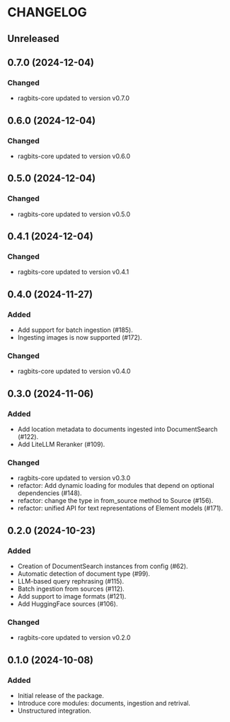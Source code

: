 # CHANGELOG

## Unreleased

## 0.7.0 (2024-12-04)

### Changed

- ragbits-core updated to version v0.7.0

## 0.6.0 (2024-12-04)

### Changed

- ragbits-core updated to version v0.6.0

## 0.5.0 (2024-12-04)

### Changed

- ragbits-core updated to version v0.5.0

## 0.4.1 (2024-12-04)

### Changed

- ragbits-core updated to version v0.4.1

## 0.4.0 (2024-11-27)

### Added

- Add support for batch ingestion (#185).
- Ingesting images is now supported (#172).

### Changed

- ragbits-core updated to version v0.4.0

## 0.3.0 (2024-11-06)

### Added

- Add location metadata to documents ingested into DocumentSearch (#122).
- Add LiteLLM Reranker (#109).


### Changed

- ragbits-core updated to version v0.3.0
- refactor: Add dynamic loading for modules that depend on optional dependencies (#148).
- refactor: change the type in from_source method to Source (#156).
- refactor: unified API for text representations of Element models (#171).

## 0.2.0 (2024-10-23)

### Added

- Creation of DocumentSearch instances from config (#62).
- Automatic detection of document type (#99).
- LLM-based query rephrasing (#115).
- Batch ingestion from sources (#112).
- Add support to image formats (#121).
- Add HuggingFace sources (#106).

### Changed

- ragbits-core updated to version v0.2.0

## 0.1.0 (2024-10-08)

### Added

- Initial release of the package.
- Introduce core modules: documents, ingestion and retrival.
- Unstructured integration.
